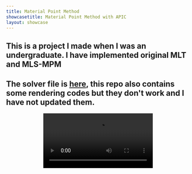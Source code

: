 ```yaml
---
title: Material Point Method
showcasetitle: Material Point Method with APIC
layout: showcase
---
```

## This is a project I made when I was an undergraduate. I have implemented original MLT and MLS-MPM

## The solver file is [here](https://github.com/UUNagato/MPM-SnowSimulation/blob/master/MPMSnow/src/mpm.cpp), this repo also contains some rendering codes but they don't work and I have not updated them.

<center><video src="/assets/videos/mpm_seu.mp4" controls></video></center>